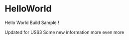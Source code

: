 HelloWorld
==========

Hello World Build Sample !

Updated for US63
Some new information
more even more